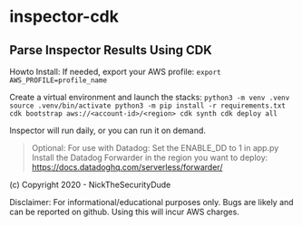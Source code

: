 # inspector-cdk

## Parse Inspector Results Using CDK

Howto Install:
If needed, export your AWS profile:
`export AWS_PROFILE=profile_name`

Create a virtual environment and launch the stacks:
`python3 -m venv .venv
source .venv/bin/activate
python3 -m pip install -r requirements.txt
cdk bootstrap aws://<account-id>/<region>
cdk synth
cdk deploy all`

Inspector will run daily, or you can run it on demand.

>Optional:
For use with Datadog:
Set the ENABLE_DD to 1 in app.py
Install the Datadog Forwarder in the region you want to deploy:
https://docs.datadoghq.com/serverless/forwarder/

(c) Copyright 2020 - NickTheSecurityDude

Disclaimer:
For informational/educational purposes only.  Bugs are likely and can be reported on github.
Using this will incur AWS charges.
